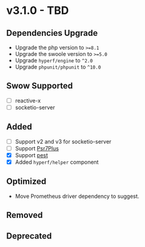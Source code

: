# v3.1.0 - TBD

## Dependencies Upgrade

- Upgrade the php version to `>=8.1`
- Upgrade the swoole version to `>=5.0`
- Upgrade `hyperf/engine` to `^2.0`
- Upgrade `phpunit/phpunit` to `^10.0`

## Swow Supported

- [ ] reactive-x
- [ ] socketio-server

## Added

- [ ] Support v2 and v3 for socketio-server
- [ ] Support [Psr7Plus](https://github.com/swow/psr7-plus)
- [x] Support [pest](https://github.com/pestphp/pest)
- [x] Added `hyperf/helper` component

## Optimized

- Move Prometheus driver dependency to suggest.

## Removed

## Deprecated
